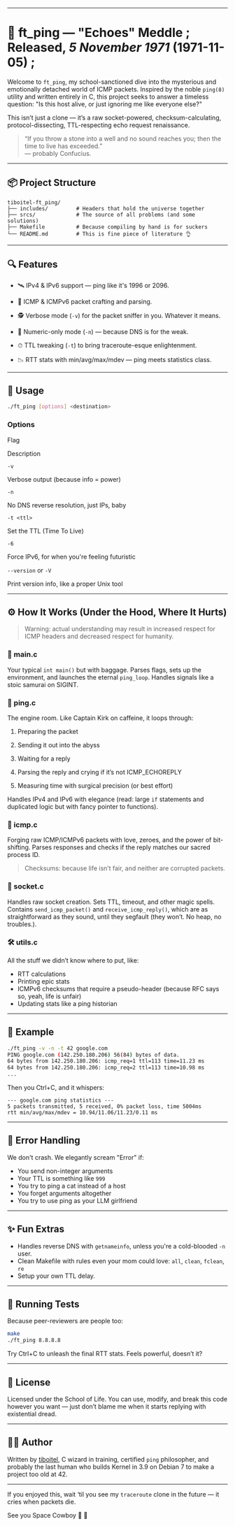 ----------

# 🏓 ft_ping — "Echoes" Meddle ; Released, _5 November 1971_ (1971-11-05) ;

Welcome to `ft_ping`, my school-sanctioned dive into the mysterious and emotionally detached world of ICMP packets. Inspired by the noble `ping(8)` utility and written entirely in C, this project seeks to answer a timeless question: "Is this host alive, or just ignoring me like everyone else?"

This isn’t just a clone — it’s a raw socket-powered, checksum-calculating, protocol-dissecting, TTL-respecting echo request renaissance.

> “If you throw a stone into a well and no sound reaches you; then the time to live has exceeded.”  
> — probably Confucius.

----------

## 📦 Project Structure

```
tiboitel-ft_ping/
├── includes/         # Headers that hold the universe together
├── srcs/             # The source of all problems (and some solutions)
├── Makefile          # Because compiling by hand is for suckers
└── README.md         # This is fine piece of literature 👌

```

----------

## 🔍 Features

-   🛰 IPv4 & IPv6 support — ping like it's 1996 or 2096.
    
-   🧠 ICMP & ICMPv6 packet crafting and parsing.
    
-   🕵️ Verbose mode (`-v`) for the packet sniffer in you. Whatever it means.
    
-   👻 Numeric-only mode (`-n`) — because DNS is for the weak.
    
-   ⏱ TTL tweaking (`-t`) to bring traceroute-esque enlightenment.
    
-   📉 RTT stats with min/avg/max/mdev — ping meets statistics class.
    

----------

## 🚀 Usage

```bash
./ft_ping [options] <destination>

```

### Options

Flag

Description

`-v`

Verbose output (because info = power)

`-n`

No DNS reverse resolution, just IPs, baby

`-t <ttl>`

Set the TTL (Time To Live)

`-6`

Force IPv6, for when you're feeling futuristic

`--version` or `-V`

Print version info, like a proper Unix tool

----------

## ⚙️ How It Works (Under the Hood, Where It Hurts)

> Warning: actual understanding may result in increased respect for ICMP headers and decreased respect for humanity.

### 🧱 main.c

Your typical `int main()` but with baggage. Parses flags, sets up the environment, and launches the eternal `ping_loop`. Handles signals like a stoic samurai on SIGINT.

### 🔄 ping.c

The engine room. Like Captain Kirk on caffeine, it loops through:

1.  Preparing the packet
    
2.  Sending it out into the abyss
    
3.  Waiting for a reply
    
4.  Parsing the reply and crying if it’s not ICMP_ECHOREPLY
    
5.  Measuring time with surgical precision (or best effort)
    
Handles IPv4 and IPv6 with elegance (read: large `if` statements and duplicated logic but with fancy pointer to functions).

### 📡 icmp.c

Forging raw ICMP/ICMPv6 packets with love, zeroes, and the power of bit-shifting. Parses responses and checks if the reply matches our sacred process ID.

> Checksums: because life isn’t fair, and neither are corrupted packets.

### 🧱 socket.c

Handles raw socket creation. Sets TTL, timeout, and other magic spells. Contains `send_icmp_packet()` and `receive_icmp_reply()`, which are as straightforward as they sound, until they segfault (they won’t. No heap, no troubles.).

### 🛠 utils.c

All the stuff we didn’t know where to put, like:

-   RTT calculations
-   Printing epic stats
-   ICMPv6 checksums that require a pseudo-header (because RFC says so, yeah, life is unfair)
-   Updating stats like a ping historian
    

----------

## 🧪 Example

```bash
./ft_ping -v -n -t 42 google.com
PING google.com (142.250.180.206) 56(84) bytes of data.
64 bytes from 142.250.180.206: icmp_req=1 ttl=113 time=11.23 ms
64 bytes from 142.250.180.206: icmp_req=2 ttl=113 time=10.98 ms
...

```

Then you Ctrl+C, and it whispers:

```
--- google.com ping statistics ---
5 packets transmitted, 5 received, 0% packet loss, time 5004ms
rtt min/avg/max/mdev = 10.94/11.06/11.23/0.11 ms

```

----------

## 🧯 Error Handling

We don't crash. We elegantly scream "Error" if:

-   You send non-integer arguments
-   Your TTL is something like `999`
-   You try to ping a cat instead of a host
-   You forget arguments altogether
-   You try to use ping as your LLM girlfriend
    

----------

## ✨ Fun Extras

-   Handles reverse DNS with `getnameinfo`, unless you're a cold-blooded `-n` user.
-   Clean Makefile with rules even your mom could love: `all`, `clean`, `fclean`, `re`
-   Setup your own TTL delay.
    

----------

## 🧪 Running Tests

Because peer-reviewers are people too:

```bash
make
./ft_ping 8.8.8.8

```

Try Ctrl+C to unleash the final RTT stats. Feels powerful, doesn’t it?

----------

## 📝 License

Licensed under the School of Life. You can use, modify, and break this code however you want — just don’t blame me when it starts replying with existential dread. 

----------

## 🧙‍♂️ Author

Written by [tiboitel](https://github.com/tiboitel), C wizard in training, certified `ping` philosopher, and probably the last human who builds Kernel in 3.9 on Debian 7 to make a project too old at 42.

----------

If you enjoyed this, wait ‘til you see my `traceroute` clone in the future — it cries when packets die.

See you Space Cowboy 🤠 🚀

